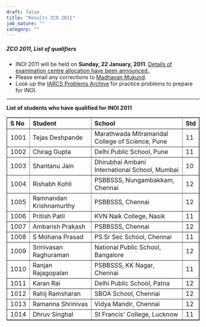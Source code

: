 ```yaml
---
draft: false
title: "Results ZCO 2011"
job_nature: ""
category: ""
---
```


<div id="cont">
<h5 align="left">ZCO 2011, List of qualifiers</h5>
  
<ul>

<li> INOI 2011 will be held on <b>Sunday, 22 January, 2011</b>.
<a href="/olympiad_results/inoi2011/centrewise_inoi2011">Details of
examination centre allocation have been announced.</a></a>.

<li> Please email any corrections to <a
href="mailto:iarcs@cmi.ac.in">Madhavan Mukund</a>.

<li> Look up the <a href="http://opc.iarcs.org.in">IARCS Problems
     Archive</a> for practice problems to prepare for INOI.

</ul>

<hr>

<p style="font-weight: bold"> List of students who have qualified
for INOI 2011 </p>

<table cellpadding="2" cellspacing="2" border="1" width="100%">
<tr>
<th align=left> S No</th>
<th align=left> Student </th>
<th align=left> School </th>
<th align=left> Std </th>
</tr>

<tr>
<td>1001</td>
<td>Tejas Deshpande</td>
<td>Marathwada Mitramandal College of Science, Pune</td>
<td>11</td>
</tr>

<tr>
<td>1002</td>
<td>Chirag Gupta</td>
<td>Delhi Public School, Pune</td>
<td>11</td>
</tr>

<tr>
<td>1003</td>
<td>Shantanu Jain</td>
<td>Dhirubhai Ambani International School, Mumbai</td>
<td>10</td>
</tr>

<tr>
<td>1004</td>
<td>Rishabh Kohli</td>
<td>PSBBSSS, Nungambakkam, Chennai</td>
<td>12</td>
</tr>

<tr>
<td>1005</td>
<td>Ramnandan Krishnamurthy</td>
<td>PSBBSSS, Chennai</td>
<td>12</td>
</tr>

<tr>
<td>1006</td>
<td>Pritish Patil</td>
<td>KVN Naik College, Nasik</td>
<td>11</td>
</tr>

<tr>
<td>1007</td>
<td>Ambarish Prakash</td>
<td>PSBBSSS, Chennai</td>
<td>12</td>
</tr>

<tr>
<td>1008</td>
<td>S Mohana Prasad</td>
<td>PS Sr Sec School, Chennai</td>
<td>11</td>
</tr>

<tr>
<td>1009</td>
<td>Srinivasan Raghuraman</td>
<td>National Public School, Bangalore</td>
<td>12</td>
</tr>

<tr>
<td>1010</td>
<td>Ranjan Rajagopalan</td>
<td>PSBBSSS, KK Nagar, Chennai</td>
<td>11</td>
</tr>

<tr>
<td>1011</td>
<td>Karan Rai</td>
<td>Delhi Public School, Patna</td>
<td>12</td>
</tr>

<tr>
<td>1012</td>
<td>Rahij Ramsharan</td>
<td>SBOA School, Chennai</td>
<td>12</td>
</tr>

<tr>
<td>1013</td>
<td>Ramanna Shrinivas</td>
<td>Vidya Mandir, Chennai</td>
<td>12</td>
</tr>

<tr>
<td>1014</td>
<td>Dhruv Singhal</td>
<td>St Francis' College, Lucknow</td>
<td>11</td>
</tr>

</table>

